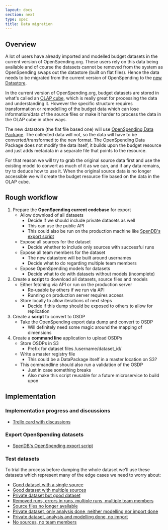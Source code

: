 ```yaml
---
layout: docs
section: next
type: spec
title: Data migration
---
```


## Overview

A lot of users have already imported and modelled budget datasets in the current version of OpenSpending.org. These users rely on this data being available and of course the datasets cannot be removed from the system as OpenSpending swaps out the datastore (built on flat files). Hence the data needs to be migrated from the current version of OpenSpending to the [new Datastore](http://community.openspending.org/next/01-datastore/).

In the current version of OpenSpending.org, budget datasets are stored in what's called an [OLAP cube](https://en.wikipedia.org/wiki/OLAP_cube), which is really great for processing the data and understanding it. However the specific structure requires transformation or remodelling of the budget data which can lose information/data of the source files or make it harder to process the data in the OLAP cube in other ways.

The new datastore (the flat file based one) will use [OpenSpending Data Package](http://labs.openspending.org/osep/osep-04.html). The collected data will not, so the data will have to be converted/transformed to the new format. The OpenSpending Data Package does not modify the data itself, it builds upon the budget resource and just adds metadata in a separate file that points to the resource.

For that reason we will try to grab the original source data first and use the existing model to convert as much of it as we can, and if any data remains, try to deduce how to use it. When the original source data is no longer accessible we will create the budget resource file based on the data in the OLAP cube.

## Rough workflow

1. Prepare the **OpenSpending current codebase** for export
    * Allow download of all datasets
        * Decide if we should include private datasets as well
        * This can use the public API
        * This could also be run on the production machine like [SpenDB's export script](https://github.com/pudo/spendb/blob/master/contrib/os_export/export.py)
    * Expose all sources for the dataset
        * Decide whether to include only sources with successful runs
    * Expose all team members for the dataset
        * The new datastore will be built around usernames
        * Decide what to do regarding multiple team members
    * Expose OpenSpending models for datasets
        * Decide what to do with datasets without models (incomplete)
2. Create a **script** to download all datasets, source files and models
    * Either fetching via API or run on the production server
        * Re-usable by others if we run via API
        * Running on production server requires access
    * Store locally to allow iterations of next steps
        * Decide if this dump should be exposed to others to allow for replication
3. Create a **script** to convert to OSDP
    * Take the OpenSpending export data dump and convert to OSDP
        * Will definitely need some magic around the mapping of dimensions
4. Create a **command line** application to upload OSDPs
    * Store OSDPs in S3
        * Prefix for dataset files /username/dataset_id/
    * Write a master registry file
        * This could be a DataPackage itself in a master location on S3?
    * This commandline should also run a validation of the OSDP
        * Just in case something breaks
        * Also make this script reusable for a future microservice to build upon

## Implementation

### Implementation progress and discussions

* [Trello card with discussions](https://trello.com/c/19X8lvwk/1-migrate-existing-os-data-to-osdp)

### Export OpenSpending datasets

* [SpenDB's OpenSpending export script](https://github.com/pudo/spendb/blob/master/contrib/os_export/export.py)

### Test datasets

To trial the process before dumping the whole dataset we'll use these datasets which represent many of the edge cases we need to worry about:

* [Good dataset with a single source](https://openspending.org/tekjur-rikissjods)
* [Good dataset with multiple sources](https://openspending.org/uppgjor-rikissjods)
* [Private dataset but good dataset](https://openspending.org/tryggvis_test_dataset/)
* [Removed runs, errors in runs, multiple runs, multiple team members](https://openspending.org/bosnia-herzegovina)
* [Source files no longer available](https://openspending.org/tunisia_budget)
* [Private dataset, only analysis done, neither modelling nor import done](https://openspending.org/bosnian_test/)
* [Private dataset, analysis and modelling done, no import](https://openspending.org/save_dimensions)
* [No sources, no team members](https://openspending.org/ukgov-finances-cra)
